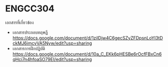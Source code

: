 # ENGCC304

เอกสารที่เกี่ยวข้อง
* เอกสารประกอบทฤษฏี https://docs.google.com/document/d/1zilDjw4C6gecSZyZFDpsnLoYI3tDckMJ6imcvVA5Nyw/edit?usp=sharing
* เอกสารการฝึกปฏิบัติ https://docs.google.com/document/d/10a_C_EKk6pHESBe6rOcfFBxCn6qHci7n4hfoaSO79EI/edit?usp=sharing

